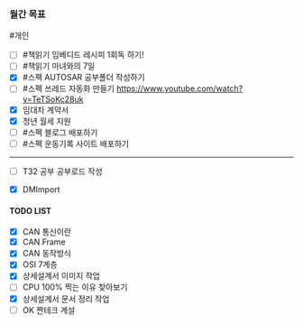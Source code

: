 ### **월간 목표**
#개인 
- [ ] #책읽기 임베디드 레시피 1회독 하기!
- [ ] #책읽기 마녀와의 7일
- [x] #스펙 AUTOSAR 공부폴더 작성하기
- [ ] #스펙 쓰레드 자동화 만들기 https://www.youtube.com/watch?v=TeTSoKc28uk
- [x] 임대차 계약서
- [x] 청년 월세 지원
- [ ] #스펙 블로그 배포하기
- [ ] #스펙 운동기록 사이트 배포하기
---
- [ ] T32 공부 공부로드 작성
- [x] DMImport


#### TODO LIST
- [x] CAN 통신이란
- [x] CAN Frame
- [x] CAN 동작방식
- [x] OSI 7계층
- [x] 상세설계서 이미지 작업
- [ ] CPU 100% 찍는 이유 찾아보기
- [x] 상세설계서 문서 정리 작업
- [ ] OK 짠테크 계설